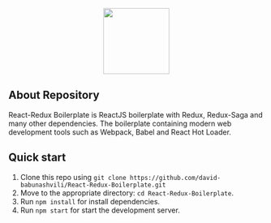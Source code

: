 <p align="center"><img src="https://cdn.worldvectorlogo.com/logos/react.svg" width="130"></p>

## About Repository

React-Redux Boilerplate is ReactJS boilerplate with Redux, Redux-Saga and many other dependencies. The boilerplate containing modern web development tools such as Webpack, Babel and React Hot Loader.

## Quick start

1. Clone this repo using `git clone https://github.com/david-babunashvili/React-Redux-Boilerplate.git`
2. Move to the appropriate directory: `cd React-Redux-Boilerplate`.
3. Run `npm install` for install dependencies.
4. Run `npm start` for start the development server.
